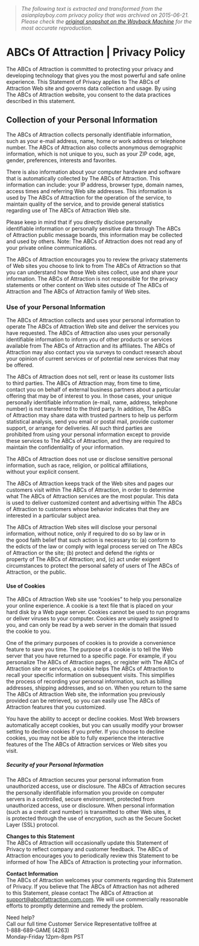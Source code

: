 > *The following text is extracted and transformed from the asianplayboy.com privacy policy that was archived on 2015-06-21. Please check the [original snapshot on the Wayback Machine](https://web.archive.org/web/20150621144321id_/http%3A//www.abcsofattraction.com/privacy-policy) for the most accurate reproduction.*

# ABCs Of Attraction | Privacy Policy

The ABCs of Attraction is committed to protecting your privacy and  
developing technology that gives you the most powerful and safe online  
experience. This Statement of Privacy applies to The ABCs of  
Attraction Web site and governs data collection and usage. By using  
The ABCs of Attraction website, you consent to the data practices  
described in this statement.

## Collection of your Personal Information

The ABCs of Attraction collects personally identifiable information,  
such as your e-mail address, name, home or work address or telephone  
number. The ABCs of Attraction also collects anonymous demographic  
information, which is not unique to you, such as your ZIP code, age,  
gender, preferences, interests and favorites.

There is also information about your computer hardware and software  
that is automatically collected by The ABCs of Attraction. This  
information can include: your IP address, browser type, domain names,  
access times and referring Web site addresses. This information is  
used by The ABCs of Attraction for the operation of the service, to  
maintain quality of the service, and to provide general statistics  
regarding use of The ABCs of Attraction Web site.

Please keep in mind that if you directly disclose personally  
identifiable information or personally sensitive data through The ABCs  
of Attraction public message boards, this information may be collected  
and used by others. Note: The ABCs of Attraction does not read any of  
your private online communications.

The ABCs of Attraction encourages you to review the privacy statements  
of Web sites you choose to link to from The ABCs of Attraction so that  
you can understand how those Web sites collect, use and share your  
information. The ABCs of Attraction is not responsible for the privacy  
statements or other content on Web sites outside of The ABCs of  
Attraction and The ABCs of Attraction family of Web sites.

### Use of your Personal Information

The ABCs of Attraction collects and uses your personal information to  
operate The ABCs of Attraction Web site and deliver the services you  
have requested. The ABCs of Attraction also uses your personally  
identifiable information to inform you of other products or services  
available from The ABCs of Attraction and its affiliates. The ABCs of  
Attraction may also contact you via surveys to conduct research about  
your opinion of current services or of potential new services that may  
be offered.

The ABCs of Attraction does not sell, rent or lease its customer lists  
to third parties. The ABCs of Attraction may, from time to time,  
contact you on behalf of external business partners about a particular  
offering that may be of interest to you. In those cases, your unique  
personally identifiable information (e-mail, name, address, telephone  
number) is not transferred to the third party. In addition, The ABCs  
of Attraction may share data with trusted partners to help us perform  
statistical analysis, send you email or postal mail, provide customer  
support, or arrange for deliveries. All such third parties are  
prohibited from using your personal information except to provide  
these services to The ABCs of Attraction, and they are required to  
maintain the confidentiality of your information.

The ABCs of Attraction does not use or disclose sensitive personal  
information, such as race, religion, or political affiliations,  
without your explicit consent.

The ABCs of Attraction keeps track of the Web sites and pages our  
customers visit within The ABCs of Attraction, in order to determine  
what The ABCs of Attraction services are the most popular. This data  
is used to deliver customized content and advertising within The ABCs  
of Attraction to customers whose behavior indicates that they are  
interested in a particular subject area.

The ABCs of Attraction Web sites will disclose your personal  
information, without notice, only if required to do so by law or in  
the good faith belief that such action is necessary to: (a) conform to  
the edicts of the law or comply with legal process served on The ABCs  
of Attraction or the site; (b) protect and defend the rights or  
property of The ABCs of Attraction; and, (c) act under exigent  
circumstances to protect the personal safety of users of The ABCs of  
Attraction, or the public.

#### Use of Cookies

The ABCs of Attraction Web site use “cookies” to help you personalize  
your online experience. A cookie is a text file that is placed on your  
hard disk by a Web page server. Cookies cannot be used to run programs  
or deliver viruses to your computer. Cookies are uniquely assigned to  
you, and can only be read by a web server in the domain that issued  
the cookie to you.

One of the primary purposes of cookies is to provide a convenience  
feature to save you time. The purpose of a cookie is to tell the Web  
server that you have returned to a specific page. For example, if you  
personalize The ABCs of Attraction pages, or register with The ABCs of  
Attraction site or services, a cookie helps The ABCs of Attraction to  
recall your specific information on subsequent visits. This simplifies  
the process of recording your personal information, such as billing  
addresses, shipping addresses, and so on. When you return to the same  
The ABCs of Attraction Web site, the information you previously  
provided can be retrieved, so you can easily use The ABCs of  
Attraction features that you customized.

You have the ability to accept or decline cookies. Most Web browsers  
automatically accept cookies, but you can usually modify your browser  
setting to decline cookies if you prefer. If you choose to decline  
cookies, you may not be able to fully experience the interactive  
features of the The ABCs of Attraction services or Web sites you  
visit.

##### Security of your Personal Information

The ABCs of Attraction secures your personal information from  
unauthorized access, use or disclosure. The ABCs of Attraction secures  
the personally identifiable information you provide on computer  
servers in a controlled, secure environment, protected from  
unauthorized access, use or disclosure. When personal information  
(such as a credit card number) is transmitted to other Web sites, it  
is protected through the use of encryption, such as the Secure Socket  
Layer (SSL) protocol.

**Changes to this Statement**  
The ABCs of Attraction will occasionally update this Statement of  
Privacy to reflect company and customer feedback. The ABCs of  
Attraction encourages you to periodically review this Statement to be  
informed of how The ABCs of Attraction is protecting your information.

**Contact Information**  
The ABCs of Attraction welcomes your comments regarding this Statement  
of Privacy. If you believe that The ABCs of Attraction has not adhered  
to this Statement, please contact The ABCs of Attraction at  
support@abcofattraction.com.com. We will use commercially reasonable  
efforts to promptly determine and remedy the problem.

Need help?    
Call our full time Customer Service Representative tollfree at   
1-888-689-GAME (4263)  
Monday-Friday 12pm-8pm PST
